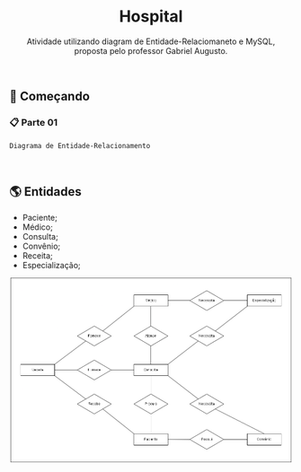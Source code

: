 <h1 align="center">Hospital</h1>


<p align="center">Atividade utilizando diagram de Entidade-Relaciomaneto e MySQL, </br>
proposta pelo professor Gabriel Augusto.</p>
</br>
<h2>🚀 Começando</h2>

### 📋 Parte 01


```
Diagrama de Entidade-Relacionamento
```
</br>


## 🌎 Entidades
* Paciente;
* Médico;
* Consulta;
* Convênio;
* Receita;
* Especialização;


<div align="center">
  <img src="/assets/imgs/Diagrama.png" width="500px" align="center">
</div>
